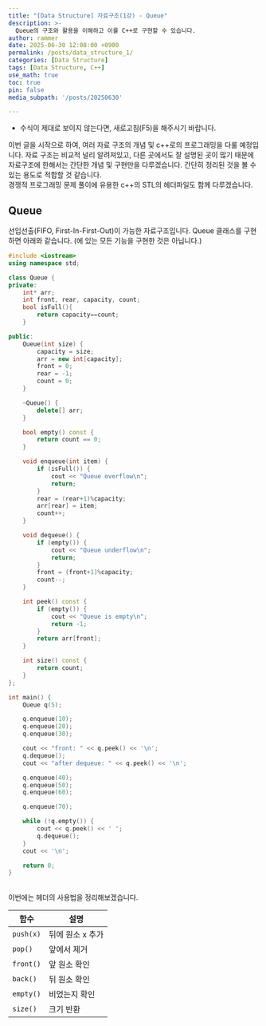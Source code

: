 ```yaml
---
title: "[Data Structure] 자료구조(1강) - Queue"
description: >-
  Queue의 구조와 활용을 이해하고 이를 C++로 구현할 수 있습니다.
author: rammer
date: 2025-06-30 12:08:00 +0900
permalink: /posts/data_structure_1/
categories: [Data Structure]
tags: [Data Structure, C++]
use_math: true
toc: true
pin: false
media_subpath: '/posts/20250630'

---
```

  * 수식이 제대로 보이지 않는다면, 새로고침(F5)을 해주시기 바랍니다.  
  
  
 이번 글을 시작으로 하여, 여러 자료 구조의 개념 및 c++로의 프로그래밍을 다룰 예정입니다. 자료 구조는 비교적 널리 알려져있고, 다른 곳에서도 잘 설명된 곳이 많기 때문에 자료구조에 한해서는 간단한 개념 및 구현만을 다루겠습니다. 간단히 정리된 것을 볼 수 있는 용도로 적합할 것 같습니다.<br>
 경쟁적 프로그래밍 문제 풀이에 유용한 c++의 STL의 헤더파일도 함께 다루겠습니다.<br>

## **Queue**
선입선출(FIFO, First-In-First-Out)이 가능한 자료구조입니다. 
Queue 클래스를 구현하면 아래와 같습니다. (<queue>에 있는 모든 기능을 구현한 것은 아닙니다.)
```cpp
#include <iostream>
using namespace std;

class Queue {
private:
    int* arr;
    int front, rear, capacity, count;
    bool isFull(){
        return capacity==count;
    }

public:
    Queue(int size) {
        capacity = size;
        arr = new int[capacity];
        front = 0;
        rear = -1;
        count = 0;
    }

    ~Queue() {
        delete[] arr;
    }

    bool empty() const {
        return count == 0;
    }

    void enqueue(int item) {
        if (isFull()) {
            cout << "Queue overflow\n";
            return;
        }
        rear = (rear+1)%capacity;
        arr[rear] = item;
        count++;
    }

    void dequeue() {
        if (empty()) {
            cout << "Queue underflow\n";
            return;
        }
        front = (front+1)%capacity;
        count--;
    }

    int peek() const {
        if (empty()) {
            cout << "Queue is empty\n";
            return -1;
        }
        return arr[front];
    }

    int size() const {
        return count;
    }
};

int main() {
    Queue q(5);

    q.enqueue(10);
    q.enqueue(20);
    q.enqueue(30);

    cout << "front: " << q.peek() << '\n';
    q.dequeue();
    cout << "after dequeue: " << q.peek() << '\n';

    q.enqueue(40);
    q.enqueue(50);
    q.enqueue(60);

    q.enqueue(70);

    while (!q.empty()) {
        cout << q.peek() << ' ';
        q.dequeue();
    }
    cout << '\n';

    return 0;
}
```

<br>
이번에는 <queue> 헤더의 사용법을 정리해보겠습니다.  

| 함수      | 설명             |
| --------- | ---------------- |
| `push(x)` | 뒤에 원소 x 추가 |
| `pop()`   | 앞에서 제거      |
| `front()` | 앞 원소 확인     |
| `back()`  | 뒤 원소 확인     |
| `empty()` | 비었는지 확인    |
| `size()`  | 크기 반환        |
